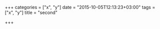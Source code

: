 +++
categories = ["x", "y"]
date = "2015-10-05T12:13:23+03:00"
tags = ["x", "y"]
title = "second"

+++

